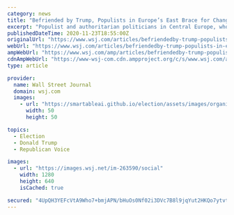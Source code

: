 ```yaml
---
category: news
title: "Befriended by Trump, Populists in Europe’s East Brace for Change"
excerpt: "Populist and authoritarian politicians in Central Europe, who viewed President Trump as a valuable ally, are bracing for the incoming Biden administration’s new stress on promoting democracy and the rule of law."
publishedDateTime: 2020-11-23T18:55:00Z
originalUrl: "https://www.wsj.com/articles/befriendedby-trump-populists-in-europes-east-brace-for-change-11606156894"
webUrl: "https://www.wsj.com/articles/befriendedby-trump-populists-in-europes-east-brace-for-change-11606156894"
ampWebUrl: "https://www.wsj.com/amp/articles/befriendedby-trump-populists-in-europes-east-brace-for-change-11606156894"
cdnAmpWebUrl: "https://www-wsj-com.cdn.ampproject.org/c/s/www.wsj.com/amp/articles/befriendedby-trump-populists-in-europes-east-brace-for-change-11606156894"
type: article

provider:
  name: Wall Street Journal
  domain: wsj.com
  images:
    - url: "https://smartableai.github.io/election/assets/images/organizations/wsj.com-50x50.jpg"
      width: 50
      height: 50

topics:
  - Election
  - Donald Trump
  - Republican Voice

images:
  - url: "https://images.wsj.net/im-263590/social"
    width: 1280
    height: 640
    isCached: true

secured: "4UpQH3YEFcVtA9Who7+bmjAPN/bHuOs0Nf02i3DVc7B8l9jqYut2HKQo7ytvtph+mUVjxesk+f/vK4C3HMr3124tHnRYI3bxQB6DKl4gWYZNq+KLLnknruDzdAFrXyBVdXI1S6h71RleMHR9WaSa02dCl/7ymbm7MoieHGXc6Q+o3IQyo3DsB4rCoxUygt//exEejt6/EzTx4MJyAPE3GL1W8Ue85hhPPfV93sdoMQvXtl3igQNWdyvyehH94fhRucZvWTKArW5ZFUklgkcX5pGkdDiCXzarKjkrfPT5YDFRmmrCAhZj9d7DbUr2X8bLGSq9QA3pxvwiLxLXqGgc+odAO2DPdJ5Op7HZQRrrAjk=;9Dud7b3ebUGVmr09qj9/Cw=="
---
```


